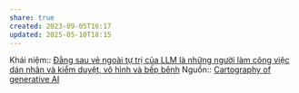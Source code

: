 ```yaml
---
share: true
created: 2023-09-05T16:17
updated: 2025-05-10T18:15
---
```

Khái niệm:: 
[Đằng sau vẻ ngoài tự trị của LLM là những người làm công việc dán nhãn và kiểm duyệt, vô hình và bếp bênh](../M%C3%B4%20h%C3%ACnh%20ng%C3%B4n%20ng%E1%BB%AF%20l%E1%BB%9Bn/Ch%E1%BB%A7%20th%E1%BB%83%20t%C3%ADnh/%C4%90%E1%BA%B1ng%20sau%20v%E1%BA%BB%20ngo%C3%A0i%20t%E1%BB%B1%20tr%E1%BB%8B%20c%E1%BB%A7a%20LLM%20l%C3%A0%20nh%E1%BB%AFng%20ng%C6%B0%E1%BB%9Di%20l%C3%A0m%20c%C3%B4ng%20vi%E1%BB%87c%20d%C3%A1n%20nh%C3%A3n%20v%C3%A0%20ki%E1%BB%83m%20duy%E1%BB%87t,%20v%C3%B4%20h%C3%ACnh%20v%C3%A0%20b%E1%BA%BFp%20b%C3%AAnh.md)
Nguồn:: [Cartography of generative AI](https://cartography-of-generative-ai.net/)